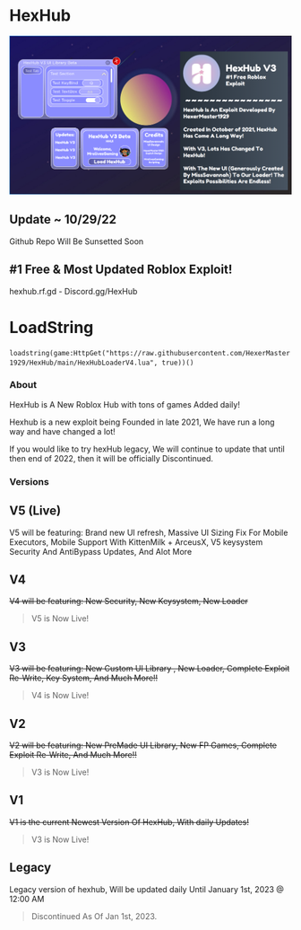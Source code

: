 # HexHub

![HexHub Banner](https://raw.githubusercontent.com/HexerMaster1929/HexHub/main/HexHubBanner2.png)

## Update ~ 10/29/22

Github Repo Will Be Sunsetted Soon

## #1 Free & Most Updated Roblox Exploit!

hexhub.rf.gd - Discord.gg/HexHub

# LoadString

`loadstring(game:HttpGet("https://raw.githubusercontent.com/HexerMaster1929/HexHub/main/HexHubLoaderV4.lua", true))()`

### About

HexHub is A New Roblox Hub with tons of games Added daily!

Hexhub is a new exploit being Founded in late 2021, We have run a long way and have changed a lot!

If you would like to try hexHub legacy, We will continue to update that until then end of 2022, then it will be officially Discontinued.

### Versions

## V5 (Live) 

V5 will be featuring: Brand new UI refresh, Massive UI Sizing Fix For Mobile Executors, Mobile Support With KittenMilk + ArceusX, V5 keysystem Security And AntiBypass Updates, And Alot More

## V4 

~~V4 will be featuring: New Security, New Keysystem, New Loader~~

> V5 is Now Live!


## V3  

 ~~V3 will be featuring: New Custom UI Library , New Loader, Complete Exploit Re-Write, Key System, And Much More!!~~

> V4 is Now Live!

## V2 

~~V2 will be featuring: New PreMade UI Library, New FP Games, Complete Exploit Re-Write, And Much More!!~~

> V3 is Now Live!

## V1

~~V1 is the current Newest Version Of HexHub, With daily Updates!~~

> V3 is Now Live!

## Legacy

Legacy version of hexhub, Will be updated daily Until January 1st, 2023 @ 12:00 AM

> Discontinued As Of Jan 1st, 2023.
